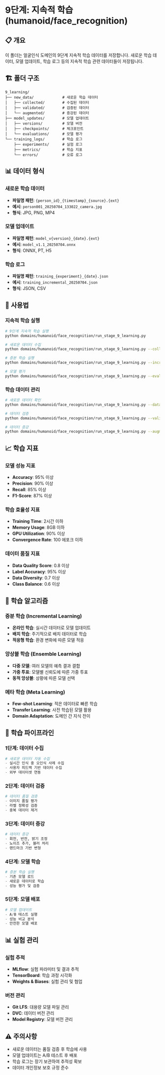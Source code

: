 # 9단계: 지속적 학습 (humanoid/face_recognition)

## 📋 개요

이 폴더는 얼굴인식 도메인의 9단계 지속적 학습 데이터를 저장합니다.
새로운 학습 데이터, 모델 업데이트, 학습 로그 등의 지속적 학습 관련 데이터들이 저장됩니다.

## 🏗️ 폴더 구조

```
9_learning/
├── new_data/             # 새로운 학습 데이터
│   ├── collected/        # 수집된 데이터
│   ├── validated/        # 검증된 데이터
│   └── augmented/        # 증강된 데이터
├── model_updates/        # 모델 업데이트
│   ├── versions/         # 모델 버전
│   ├── checkpoints/      # 체크포인트
│   └── evaluations/      # 모델 평가
└── training_logs/        # 학습 로그
    ├── experiments/      # 실험 로그
    ├── metrics/          # 학습 지표
    └── errors/           # 오류 로그
```

## 📊 데이터 형식

### 새로운 학습 데이터
- **파일명 패턴**: `{person_id}_{timestamp}_{source}.{ext}`
- **예시**: `person001_20250704_133022_camera.jpg`
- **형식**: JPG, PNG, MP4

### 모델 업데이트
- **파일명 패턴**: `model_v{version}_{date}.{ext}`
- **예시**: `model_v1.1_20250704.onnx`
- **형식**: ONNX, PT, H5

### 학습 로그
- **파일명 패턴**: `training_{experiment}_{date}.json`
- **예시**: `training_incremental_20250704.json`
- **형식**: JSON, CSV

## 🔧 사용법

### 지속적 학습 실행
```bash
# 9단계 지속적 학습 실행
python domains/humanoid/face_recognition/run_stage_9_learning.py

# 새로운 데이터 수집
python domains/humanoid/face_recognition/run_stage_9_learning.py --collect

# 증분 학습 실행
python domains/humanoid/face_recognition/run_stage_9_learning.py --incremental

# 모델 평가
python domains/humanoid/face_recognition/run_stage_9_learning.py --evaluate
```

### 학습 데이터 관리
```bash
# 새로운 데이터 확인
python domains/humanoid/face_recognition/run_stage_9_learning.py --data --status new

# 데이터 검증
python domains/humanoid/face_recognition/run_stage_9_learning.py --validate

# 데이터 증강
python domains/humanoid/face_recognition/run_stage_9_learning.py --augment
```

## 📈 학습 지표

### 모델 성능 지표
- **Accuracy**: 95% 이상
- **Precision**: 90% 이상
- **Recall**: 85% 이상
- **F1-Score**: 87% 이상

### 학습 효율성 지표
- **Training Time**: 2시간 이하
- **Memory Usage**: 8GB 이하
- **GPU Utilization**: 90% 이상
- **Convergence Rate**: 100 에포크 이하

### 데이터 품질 지표
- **Data Quality Score**: 0.8 이상
- **Label Accuracy**: 95% 이상
- **Data Diversity**: 0.7 이상
- **Class Balance**: 0.6 이상

## 🤖 학습 알고리즘

### 증분 학습 (Incremental Learning)
- **온라인 학습**: 실시간 데이터로 모델 업데이트
- **배치 학습**: 주기적으로 배치 데이터로 학습
- **적응형 학습**: 환경 변화에 따른 모델 적응

### 앙상블 학습 (Ensemble Learning)
- **다중 모델**: 여러 모델의 예측 결과 결합
- **가중 투표**: 모델별 신뢰도에 따른 가중 투표
- **동적 앙상블**: 상황에 따른 모델 선택

### 메타 학습 (Meta Learning)
- **Few-shot Learning**: 적은 데이터로 빠른 학습
- **Transfer Learning**: 사전 학습된 모델 활용
- **Domain Adaptation**: 도메인 간 지식 전이

## 🔄 학습 파이프라인

### 1단계: 데이터 수집
```python
# 새로운 데이터 자동 수집
- 실시간 인식 중 오인식 사례 수집
- 사용자 피드백 기반 데이터 수집
- 외부 데이터셋 연동
```

### 2단계: 데이터 검증
```python
# 데이터 품질 검증
- 이미지 품질 평가
- 라벨 정확성 검증
- 중복 데이터 제거
```

### 3단계: 데이터 증강
```python
# 데이터 증강
- 회전, 반전, 밝기 조정
- 노이즈 추가, 블러 처리
- 랜드마크 기반 변형
```

### 4단계: 모델 학습
```python
# 증분 학습 실행
- 기존 모델 로드
- 새로운 데이터로 학습
- 성능 평가 및 검증
```

### 5단계: 모델 배포
```python
# 모델 업데이트
- A/B 테스트 실행
- 성능 비교 분석
- 안전한 모델 배포
```

## 📊 실험 관리

### 실험 추적
- **MLflow**: 실험 파라미터 및 결과 추적
- **TensorBoard**: 학습 과정 시각화
- **Weights & Biases**: 실험 관리 및 협업

### 버전 관리
- **Git LFS**: 대용량 모델 파일 관리
- **DVC**: 데이터 버전 관리
- **Model Registry**: 모델 버전 관리

## ⚠️ 주의사항

- 새로운 데이터는 품질 검증 후 학습에 사용
- 모델 업데이트는 A/B 테스트 후 배포
- 학습 로그는 장기 보관하여 추적성 확보
- 데이터 개인정보 보호 규정 준수 